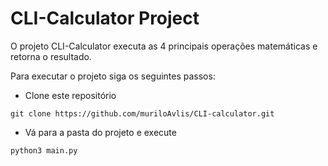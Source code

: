 # CLI-Calculator Project

O projeto CLI-Calculator executa as 4 principais operações matemáticas e retorna o resultado.

Para executar o projeto siga os seguintes passos:

- Clone este repositório

```
git clone https://github.com/muriloAvlis/CLI-calculator.git
```

- Vá para a pasta do projeto e execute

```
python3 main.py
```
